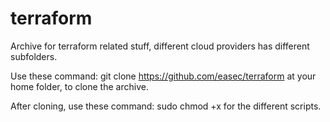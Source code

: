 # terraform
Archive for terraform related stuff, different cloud providers has different subfolders.

Use these command: git clone https://github.com/easec/terraform at your home folder, to clone the archive.

After cloning, use these command: sudo chmod +x for the different scripts.
